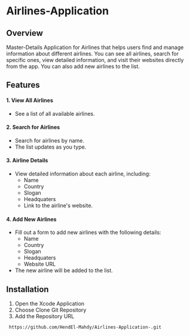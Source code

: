# Airlines-Application

## Overview
Master-Details Application for Airlines that helps users find and manage information about different airlines. You can see all airlines, search for specific ones, view detailed information, and visit their websites directly from the app. You can also add new airlines to the list.

## Features
#### 1. View All Airlines
- See a list of all available airlines.

#### 2. Search for Airlines
- Search for airlines by name.
- The list updates as you type.

#### 3. Airline Details
- View detailed information about each airline, including:
  - Name
  - Country 
  - Slogan
  - Headquaters
  - Link to the airline's website.

#### 4. Add New Airlines
- Fill out a form to add new airlines with the following details:
  - Name
  - Country 
  - Slogan
  - Headquaters
  - Website URL
- The new airline will be added to the list.


## Installation
1. Open the Xcode Application
2. Choose Clone Git Repository
3. Add the Repository URL
  ```
   https://github.com/HendEl-Mahdy/Airlines-Application-.git
  ```
